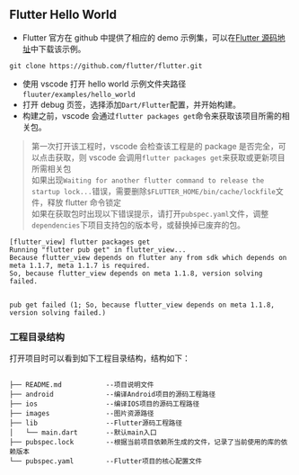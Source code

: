 ## Flutter Hello World

- Flutter 官方在 github 中提供了相应的 demo 示例集，可以在[Flutter 源码地址](https://github.com/flutter/flutter.git)中下载该示例。

```
git clone https://github.com/flutter/flutter.git
```

- 使用 vscode 打开 hello world 示例文件夹路径`fluuter/examples/hello_world`
- 打开 debug 页签，选择添加`Dart/Flutter`配置，并开始构建。
- 构建之前，vscode 会通过`flutter packages get`命令来获取该项目所需的相关包。

> 第一次打开该工程时，vscode 会检查该工程是的 package 是否完全，可以点击获取，则 vscode 会调用`flutter packages get`来获取或更新项目所需相关包<br/>
> 如果出现`Waiting for another flutter command to release the startup lock...`错误，需要删除`$FLUTTER_HOME/bin/cache/lockfile`文件，释放 flutter 命令锁定<br/>
> 如果在获取包时出现以下错误提示，请打开`pubspec.yaml`文件，调整`dependencies`下项目支持包的版本号，或替换掉已废弃的包。<br/>

```
[flutter_view] flutter packages get
Running "flutter pub get" in flutter_view...
Because flutter_view depends on flutter any from sdk which depends on meta 1.1.7, meta 1.1.7 is required.
So, because flutter_view depends on meta 1.1.8, version solving failed.


pub get failed (1; So, because flutter_view depends on meta 1.1.8, version solving failed.)
```

### 工程目录结构

打开项目时可以看到如下工程目录结构，结构如下：<br/>

```

├── README.md           --项目说明文件
├── android             --编译Android项目的源码工程路径
├── ios                 --编译IOS项目的源码工程路径
├── images              --图片资源路径
├── lib                 --Flutter源码工程路径
│   └── main.dart       --默认main入口
├── pubspec.lock        --根据当前项目依赖所生成的文件，记录了当前使用的库的依赖版本
└── pubspec.yaml        --Flutter项目的核心配置文件

```
